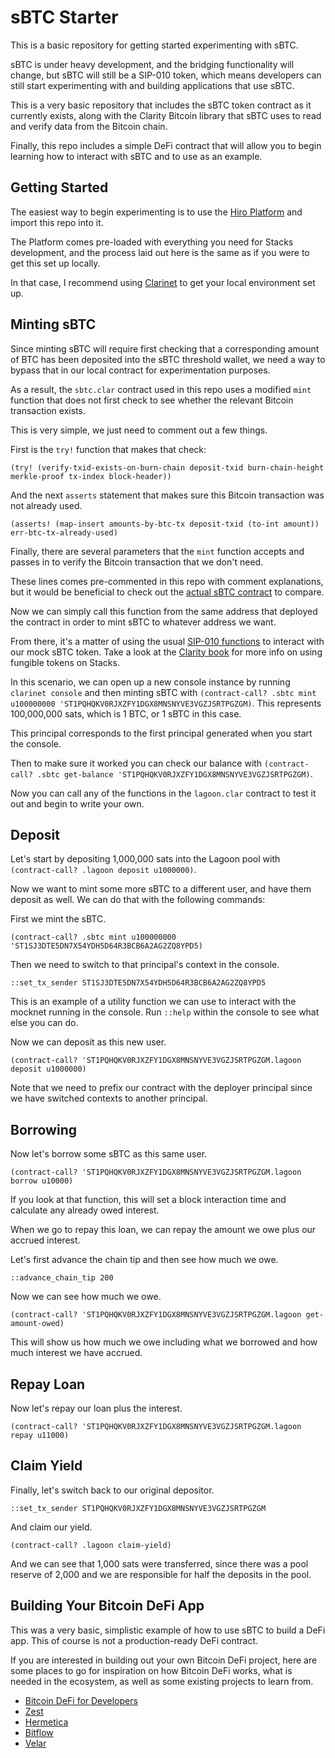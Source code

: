 # sBTC Starter

This is a basic repository for getting started experimenting with sBTC.

sBTC is under heavy development, and the bridging functionality will change, but sBTC will still be a SIP-010 token, which means developers can still start experimenting with and building applications that use sBTC.

This is a very basic repository that includes the sBTC token contract as it currently exists, along with the Clarity Bitcoin library that sBTC uses to read and verify data from the Bitcoin chain.

Finally, this repo includes a simple DeFi contract that will allow you to begin learning how to interact with sBTC and to use as an example.

## Getting Started

The easiest way to begin experimenting is to use the [Hiro Platform](https://platform.hiro.so) and import this repo into it.

The Platform comes pre-loaded with everything you need for Stacks development, and the process laid out here is the same as if you were to get this set up locally.

In that case, I recommend using [Clarinet](https://www.hiro.so/clarinet) to get your local environment set up.

## Minting sBTC

Since minting sBTC will require first checking that a corresponding amount of BTC has been deposited into the sBTC threshold wallet, we need a way to bypass that in our local contract for experimentation purposes.

As a result, the `sbtc.clar` contract used in this repo uses a modified `mint` function that does not first check to see whether the relevant Bitcoin transaction exists.

This is very simple, we just need to comment out a few things.

First is the `try!` function that makes that check:

`(try! (verify-txid-exists-on-burn-chain deposit-txid burn-chain-height merkle-proof tx-index block-header))`

And the next `asserts` statement that makes sure this Bitcoin transaction was not already used.

`(asserts! (map-insert amounts-by-btc-tx deposit-txid (to-int amount)) err-btc-tx-already-used)`

Finally, there are several parameters that the `mint` function accepts and passes in to verify the Bitcoin transaction that we don't need.

These lines comes pre-commented in this repo with comment explanations, but it would be beneficial to check out the [actual sBTC contract](https://github.com/stacks-network/sbtc/blob/main/romeo/asset-contract/contracts/asset.clar) to compare.

Now we can simply call this function from the same address that deployed the contract in order to mint sBTC to whatever address we want.

From there, it's a matter of using the usual [SIP-010 functions](https://docs.stacks.co/clarity/functions#ft-burn) to interact with our mock sBTC token. Take a look at the [Clarity book](https://book.clarity-lang.org/ch10-03-sip010-ft-standard.html) for more info on using fungible tokens on Stacks.

In this scenario, we can open up a new console instance by running `clarinet console` and then minting sBTC with `(contract-call? .sbtc mint u100000000 'ST1PQHQKV0RJXZFY1DGX8MNSNYVE3VGZJSRTPGZGM)`. This represents 100,000,000 sats, which is 1 BTC, or 1 sBTC in this case.

This principal corresponds to the first principal generated when you start the console.

Then to make sure it worked you can check our balance with `(contract-call? .sbtc get-balance 'ST1PQHQKV0RJXZFY1DGX8MNSNYVE3VGZJSRTPGZGM)`.

Now you can call any of the functions in the `lagoon.clar` contract to test it out and begin to write your own.

## Deposit

Let's start by depositing 1,000,000 sats into the Lagoon pool with `(contract-call? .lagoon deposit u1000000)`.

Now we want to mint some more sBTC to a different user, and have them deposit as well. We can do that with the following commands:

First we mint the sBTC.

`(contract-call? .sbtc mint u100000000 'ST1SJ3DTE5DN7X54YDH5D64R3BCB6A2AG2ZQ8YPD5)`

Then we need to switch to that principal's context in the console.

`::set_tx_sender ST1SJ3DTE5DN7X54YDH5D64R3BCB6A2AG2ZQ8YPD5`

This is an example of a utility function we can use to interact with the mocknet running in the console. Run `::help` within the console to see what else you can do.

Now we can deposit as this new user.

`(contract-call? 'ST1PQHQKV0RJXZFY1DGX8MNSNYVE3VGZJSRTPGZGM.lagoon deposit u1000000)`

Note that we need to prefix our contract with the deployer principal since we have switched contexts to another principal.

## Borrowing

Now let's borrow some sBTC as this same user.

`(contract-call? 'ST1PQHQKV0RJXZFY1DGX8MNSNYVE3VGZJSRTPGZGM.lagoon borrow u10000)`

If you look at that function, this will set a block interaction time and calculate any already owed interest.

When we go to repay this loan, we can repay the amount we owe plus our accrued interest.

Let's first advance the chain tip and then see how much we owe.

`::advance_chain_tip 200`

Now we can see how much we owe.

`(contract-call? 'ST1PQHQKV0RJXZFY1DGX8MNSNYVE3VGZJSRTPGZGM.lagoon get-amount-owed)`

This will show us how much we owe including what we borrowed and how much interest we have accrued.

## Repay Loan

Now let's repay our loan plus the interest.

`(contract-call? 'ST1PQHQKV0RJXZFY1DGX8MNSNYVE3VGZJSRTPGZGM.lagoon repay u11000)`

## Claim Yield

Finally, let's switch back to our original depositor.

`::set_tx_sender ST1PQHQKV0RJXZFY1DGX8MNSNYVE3VGZJSRTPGZGM`

And claim our yield.

`(contract-call? .lagoon claim-yield)`

And we can see that 1,000 sats were transferred, since there was a pool reserve of 2,000 and we are responsible for half the deposits in the pool.

## Building Your Bitcoin DeFi App

This was a very basic, simplistic example of how to use sBTC to build a DeFi app. This of course is not a production-ready DeFi contract.

If you are interested in building out your own Bitcoin DeFi project, here are some places to go for inspiration on how Bitcoin DeFi works, what is needed in the ecosystem, as well as some existing projects to learn from.

- [Bitcoin DeFi for Developers](https://www.hiro.so/books/a-developers-guide-to-bitcoin-defi)
- [Zest](https://www.zestprotocol.com/)
- [Hermetica](https://hermetica.fi/)
- [Bitflow](https://www.bitflow.finance/)
- [Velar](https://www.velar.co/)
